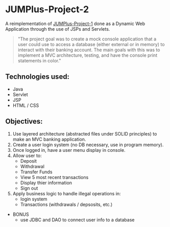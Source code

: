 # JUMPlus-Project-2
A reimplementation of [JUMPlus-Project-1](https://github.com/ajnorthouse/JUMPlus-Project-1) done as a Dynamic Web Application through the use of JSPs and Servlets.
> "The project goal was to create a mock console application that a user could use to access a database (either external or in memory) to interact with their banking account. The main goals with this was to implement a MVC architecture, testing, and have the console print statements in color."

## Technologies used:
- Java
- Servlet
- JSP
- HTML / CSS

## Objectives:
1. Use layered architecture (abstracted files under SOLID principles) to make an MVC banking application.
1. Create a user login system (no DB necessary, use in program memory).
1. Once logged in, have a user menu display in console.
1. Allow user to:
    * Deposit
    * Withdrawal
    * Transfer Funds
    * View 5 most recent transactions
    * Display thier information
    * Sign out
1. Apply business logic to handle illegal operations in:
    * login system
    * Transactions (withdrawals / depsosits, etc.)
* BONUS 
    * use JDBC and DAO to connect user info to a database
